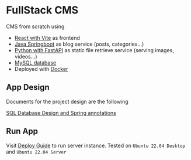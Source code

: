 # FullStack CMS

CMS from scratch using 
  - [React with Vite](https://vitejs.dev/) as frontend
  - [Java Springboot](https://spring.io/projects/spring-boot) as blog service (posts, categories...)
  - [Python with FastAPI](https://fastapi.tiangolo.com/) as static file retrieve service (serving images, videos...)
  - [MySQL database](https://www.mysql.com/)
  - Deployed with [Docker](https://www.docker.com/)

## App Design

Documents for the project design are the following

[SQL Database Design and Spring annotations](./docs/design/DB-Design.md)

## Run App

Visit [Deploy Guide](./docs/Deploy.md) to run server instance. Tested on `Ubuntu 22.04 Desktop` and `Ubuntu 22.04 Server`

